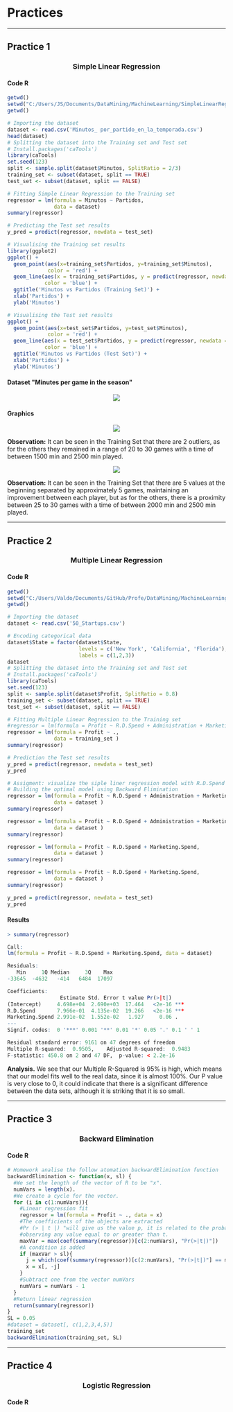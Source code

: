 # Practices
---
## Practice 1
### <html><H3 align="center"> Simple Linear Regression </H3></html>
#### Code R
```R
getwd()
setwd("C:/Users/JS/Documents/DataMining/MachineLearning/SimpleLinearRegression")
getwd()

# Importing the dataset
dataset <- read.csv('Minutos_ por_partido_en_la_temporada.csv')
head(dataset)
# Splitting the dataset into the Training set and Test set
# Install.packages('caTools')
library(caTools)
set.seed(123)
split <- sample.split(dataset$Minutos, SplitRatio = 2/3)
training_set <- subset(dataset, split == TRUE)
test_set <- subset(dataset, split == FALSE)

# Fitting Simple Linear Regression to the Training set
regressor = lm(formula = Minutos ~ Partidos,
               data = dataset)
summary(regressor)

# Predicting the Test set results
y_pred = predict(regressor, newdata = test_set)

# Visualising the Training set results
library(ggplot2)
ggplot() +
  geom_point(aes(x=training_set$Partidos, y=training_set$Minutos),
             color = 'red') +
  geom_line(aes(x = training_set$Partidos, y = predict(regressor, newdata = training_set)),
            color = 'blue') +
  ggtitle('Minutos vs Partidos (Training Set)') +
  xlab('Partidos') +
  ylab('Minutos')

# Visualising the Test set results
ggplot() +
  geom_point(aes(x=test_set$Partidos, y=test_set$Minutos),
             color = 'red') +
  geom_line(aes(x = test_set$Partidos, y = predict(regressor, newdata = test_set)),
            color = 'blue') +
  ggtitle('Minutos vs Partidos (Test Set)') +
  xlab('Partidos') +
  ylab('Minutos')
```
#### Dataset "Minutes per game in the season"
<html><div align="center"><img src="https://i.ibb.co/9sSbSkB/dataset.png"></div></html>

#### Graphics
<html><div align="center"><img src="https://i.ibb.co/WWNzJ5f/Minutes-Vs-Games.png"></div></html>

**Observation:** It can be seen in the Training Set that there are 2 outliers, as for the others they remained in a range of 20 to 30 games with a time of between 1500 min and 2500 min played.
<html><div align="center"><img src="https://i.ibb.co/2yY25LG/Minutes-Vs-Games-Test-Set.png"></div></html>

**Observation:** It can be seen in the Training Set that there are 5 values at the beginning separated by approximately 5 games, maintaining an improvement between each player, but as for the others, there is a proximity between 25 to 30 games with a time of between 2000 min and 2500 min played.

---
## Practice 2
### <html><H3 align="center"> Multiple Linear Regression </H3></html>
#### Code R
```R
getwd()
setwd("C:/Users/Valdo/Documents/GitHub/Profe/DataMining/MachineLearning/MultipleLinearRegression")
getwd()

# Importing the dataset
dataset <- read.csv('50_Startups.csv')

# Encoding categorical data 
dataset$State = factor(dataset$State,
                       levels = c('New York', 'California', 'Florida'),
                       labels = c(1,2,3))
dataset
# Splitting the dataset into the Training set and Test set
# Install.packages('caTools')
library(caTools)
set.seed(123)
split <- sample.split(dataset$Profit, SplitRatio = 0.8)
training_set <- subset(dataset, split == TRUE)
test_set <- subset(dataset, split == FALSE)

# Fitting Multiple Linear Regression to the Training set
#regressor = lm(formula = Profit ~ R.D.Spend + Administration + Marketing.Spend + State)
regressor = lm(formula = Profit ~ .,
               data = training_set )
summary(regressor)

# Prediction the Test set results
y_pred = predict(regressor, newdata = test_set)
y_pred

# Assigment: visualize the siple liner regression model with R.D.Spend 
# Building the optimal model using Backward Elimination
regressor = lm(formula = Profit ~ R.D.Spend + Administration + Marketing.Spend + State,
               data = dataset )
summary(regressor)

regressor = lm(formula = Profit ~ R.D.Spend + Administration + Marketing.Spend,
               data = dataset )
summary(regressor)

regressor = lm(formula = Profit ~ R.D.Spend + Marketing.Spend,
               data = dataset )
summary(regressor)

regressor = lm(formula = Profit ~ R.D.Spend + Marketing.Spend,
               data = dataset )
summary(regressor)

y_pred = predict(regressor, newdata = test_set)
y_pred
```
#### Results
```R
> summary(regressor)

Call:
lm(formula = Profit ~ R.D.Spend + Marketing.Spend, data = dataset)

Residuals:
   Min     1Q Median     3Q    Max 
-33645  -4632   -414   6484  17097 

Coefficients:
                 Estimate Std. Error t value Pr(>|t|)    
(Intercept)     4.698e+04  2.690e+03  17.464   <2e-16 ***
R.D.Spend       7.966e-01  4.135e-02  19.266   <2e-16 ***
Marketing.Spend 2.991e-02  1.552e-02   1.927     0.06 .  
---
Signif. codes:  0 '***' 0.001 '**' 0.01 '*' 0.05 '.' 0.1 ' ' 1

Residual standard error: 9161 on 47 degrees of freedom
Multiple R-squared:  0.9505,	Adjusted R-squared:  0.9483 
F-statistic: 450.8 on 2 and 47 DF,  p-value: < 2.2e-16
```
**Analysis.** We see that our Multiple R-Squared is 95% is high, which means that our model fits well to the real data, since it is almost 100%. Our P value is very close to 0, it could indicate that there is a significant difference between the data sets, although it is striking that it is so small.

---
## Practice 3
### <html><H3 align="center"> Backward Elimination </H3></html>
#### Code R
```R
# Homework analise the follow atomation backwardElimination function 
backwardElimination <- function(x, sl) {
  #We set the length of the vector of R to be "x".
  numVars = length(x).
  #We create a cycle for the vector.
  for (i in c(1:numVars)){
    #Linear regression fit
    regressor = lm(formula = Profit ~ ., data = x)
    #The coefficients of the objects are extracted
    #Pr (> | t |) "will give us the value p, it is related to the probability of
    #observing any value equal to or greater than t.
    maxVar = max(coef(summary(regressor))[c(2:numVars), "Pr(>|t|)"])
    #A condition is added
    if (maxVar > sl){
      j = which(coef(summary(regressor))[c(2:numVars), "Pr(>|t|)"] == maxVar)
      x = x[, -j]
    }
    #Subtract one from the vector numVars
    numVars = numVars - 1
  }
  #Return linear regression
  return(summary(regressor))
}
SL = 0.05
#dataset = dataset[, c(1,2,3,4,5)]
training_set
backwardElimination(training_set, SL)
```
---
## Practice 4
### <html><H3 align="center"> Logistic Regression </H3></html>
#### Code R